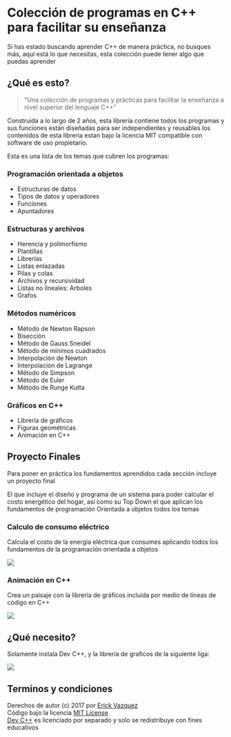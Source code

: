 # Colección de programas en C++ para facilitar su enseñanza 

Si has estado buscando aprender C++ de manera práctica, no busques más, aquí está lo que necesitas, esta colección puede tener algo que puedas aprender

## ¿Qué es esto?

> "Una colección de programas y prácticas para facilitar la enseñanza
a nivel superior del lenguaje C++"
 
Construida a lo largo de 2 años, esta librería contiene 
todos los programas y sus funciones están diseñadas para ser independientes y reusables los contenidos de esta libreria estan bajo la
licencia MIT compatible con software de uso propietario.

Esta es una lista de los temas que cubren los programas:

### Programación orientada a objetos
- Estructuras de datos
- Tipos de datos y operadores
- Funciones
- Apuntadores

### Estructuras y archivos
- Herencia y polimorfismo
- Plantillas
- Librerías
- Listas enlazadas
- Pilas y colas
- Archivos y recursividad
- Listas no lineales: Arboles
- Grafos

### Métodos numéricos
- Método de Newton Rapson
- Bisección
- Método de Gauss Sneidel
- Método de mínimos cuadrados
- Interpolación de Newton
- Interpolación de Lagrange
- Método de Simpson
- Método de Euler
- Método de Runge Kutta

### Gráficos en C++
- Librería de gráficos
- Figuras geométricas
- Animación en C++

## Proyecto Finales

Para poner en práctica los fundamentos aprendidos cada sección incluye un proyecto final

El que incluye el diseño y programa de un sistema para poder calcular el costo energético del hogar, así como su Top Down el que aplican los fundamentos de programación Orientada a objetos todos los temas 

### Calculo de consumo eléctrico 
Calcula el costo de la energía eléctrica que consumes aplicando todos los fundamentos de la programación orientada a objetos

<img src="https://github.com/vazeri/Programacion-Orientada-a-Objetos/blob/master/05_Proyectos%20Finales/Top.jpg">

### Animación en C++ 
Crea un paisaje con la librería de gráficos incluida por medio de líneas de código en C++

<img src="https://github.com/vazeri/Programacion-Orientada-a-Objetos/blob/master/05_Proyectos%20Finales/graficos.jpg">

## ¿Qué necesito?

Solamente instala Dev C++, y la libreria de graficos de la siguiente liga:

<img src="https://github.com/vazeri/Programacion-Orientada-a-Objetos/blob/master/05_Proyectos%20Finales/dev.jpg">


## Terminos y condiciones
Derechos de autor (c) 2017 por [Erick Vazquez](http://vazeri.github.io)<br>
Código bajo la licencia [MIT License](http://www.opensource.org/licenses/mit-license.php)<br>
[Dev C++](https://github.com/vazeri/Programacion-Orientada-a-Objetos/raw/master/Dev%20C%2B%2B%20Instalador.rar) es licenciado por separado y solo se redistribuye con fines educativos

